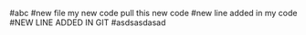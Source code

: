 #abc
#new file my new code pull this new code
#new line added in my code
#NEW LINE ADDED IN GIT
#asdsasdasad

